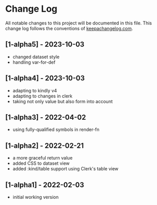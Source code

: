 # Change Log
All notable changes to this project will be documented in this file. This change log follows the conventions of [keepachangelog.com](http://keepachangelog.com/).

## [1-alpha5] - 2023-10-03
- changed dataset style
- handling var-for-def

## [1-alpha4] - 2023-10-03
- adapting to kindly v4
- adapting to changes in clerk
- taking not only value but also form into account

## [1-alpha3] - 2022-04-02
- using fully-qualified symbols in render-fn

## [1-alpha2] - 2022-02-21
- a more graceful return value
- added CSS to dataset view
- added :kind/table support using Clerk's table view

## [1-alpha1] - 2022-02-03
- initial working version
